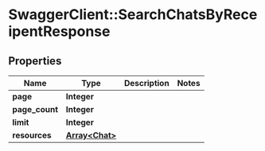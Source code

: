 # SwaggerClient::SearchChatsByReceipentResponse

## Properties
Name | Type | Description | Notes
------------ | ------------- | ------------- | -------------
**page** | **Integer** |  | 
**page_count** | **Integer** |  | 
**limit** | **Integer** |  | 
**resources** | [**Array&lt;Chat&gt;**](Chat.md) |  | 


